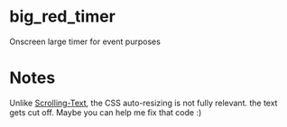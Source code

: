 # big_red_timer
Onscreen large timer for event purposes
# Notes
Unlike [Scrolling-Text](https://github.com/N3rdyCalcium/Scrolling-Text/), the CSS auto-resizing is not fully relevant. the text gets cut off. Maybe you can help me fix that code :)
